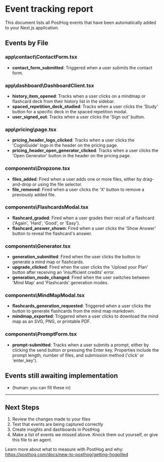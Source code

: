 # Event tracking report

This document lists all PostHog events that have been automatically added to your Next.js application.

## Events by File

### app\contact\ContactForm.tsx

- **contact_form_submitted**: Triggered when a user submits the contact form.

### app\dashboard\DashboardClient.tsx

- **history_item_opened**: Tracks when a user clicks on a mindmap or flashcard deck from their history list in the sidebar.
- **spaced_repetition_deck_studied**: Tracks when a user clicks the 'Study' button for a specific deck in the spaced repetition modal.
- **user_signed_out**: Tracks when a user clicks the 'Sign out' button.

### app\pricing\page.tsx

- **pricing_header_logo_clicked**: Tracks when a user clicks the 'CogniGuide' logo in the header on the pricing page.
- **pricing_header_open_generator_clicked**: Tracks when a user clicks the 'Open Generator' button in the header on the pricing page.

### components\Dropzone.tsx

- **files_added**: Fired when a user adds one or more files, either by drag-and-drop or using the file selector.
- **file_removed**: Fired when a user clicks the 'X' button to remove a previously added file.

### components\FlashcardsModal.tsx

- **flashcard_graded**: Fired when a user grades their recall of a flashcard ('Again', 'Hard', 'Good', or 'Easy').
- **flashcard_answer_shown**: Fired when a user clicks the 'Show Answer' button to reveal the flashcard's answer.

### components\Generator.tsx

- **generation_submitted**: Fired when the user clicks the button to generate a mind map or flashcards.
- **upgrade_clicked**: Fired when the user clicks the 'Upload your Plan' button after receiving an 'insufficient credits' error.
- **generation_mode_changed**: Fired when the user switches between 'Mind Map' and 'Flashcards' generation modes.

### components\MindMapModal.tsx

- **flashcards_generation_requested**: Triggered when a user clicks the button to generate flashcards from the mind map markdown.
- **mindmap_exported**: Triggered when a user clicks to download the mind map as an SVG, PNG, or printable PDF.

### components\PromptForm.tsx

- **prompt-submitted**: Tracks when a user submits a prompt, either by clicking the send button or pressing the Enter key. Properties include the prompt length, number of files, and submission method ('click' or 'enter_key').


## Events still awaiting implementation
- (human: you can fill these in)
---

## Next Steps

1. Review the changes made to your files
2. Test that events are being captured correctly
3. Create insights and dashboards in PostHog
4. Make a list of events we missed above. Knock them out yourself, or give this file to an agent.

Learn more about what to measure with PostHog and why: https://posthog.com/docs/new-to-posthog/getting-hogpilled
